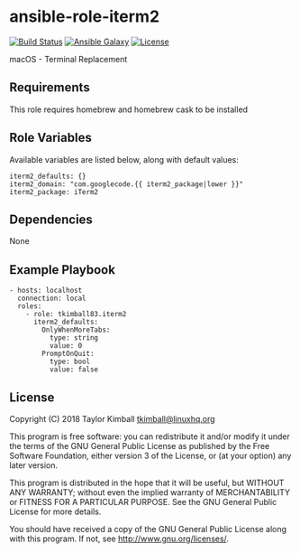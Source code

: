 # ansible-role-iterm2

[![Build Status](https://travis-ci.org/tkimball83/ansible-role-iterm2.svg?branch=master)](https://travis-ci.org/tkimball83/ansible-role-iterm2)
[![Ansible Galaxy](https://img.shields.io/badge/ansible--galaxy-iterm2-blue.svg?style=flat)](https://galaxy.ansible.com/tkimball83/iterm2)
[![License](https://img.shields.io/badge/license-GPLv3-brightgreen.svg?style=flat)](COPYING)

macOS - Terminal Replacement

## Requirements

This role requires homebrew and homebrew cask to be installed

## Role Variables

Available variables are listed below, along with default values:

    iterm2_defaults: {}
    iterm2_domain: "com.googlecode.{{ iterm2_package|lower }}"
    iterm2_package: iTerm2

## Dependencies

None

## Example Playbook

    - hosts: localhost
      connection: local
      roles:
        - role: tkimball83.iterm2
          iterm2_defaults:
            OnlyWhenMoreTabs:
              type: string
              value: 0
            PromptOnQuit:
              type: bool
              value: false

## License

Copyright (C) 2018 Taylor Kimball <tkimball@linuxhq.org>

This program is free software: you can redistribute it and/or modify
it under the terms of the GNU General Public License as published by
the Free Software Foundation, either version 3 of the License, or
(at your option) any later version.

This program is distributed in the hope that it will be useful,
but WITHOUT ANY WARRANTY; without even the implied warranty of
MERCHANTABILITY or FITNESS FOR A PARTICULAR PURPOSE. See the
GNU General Public License for more details.

You should have received a copy of the GNU General Public License
along with this program. If not, see <http://www.gnu.org/licenses/>.
